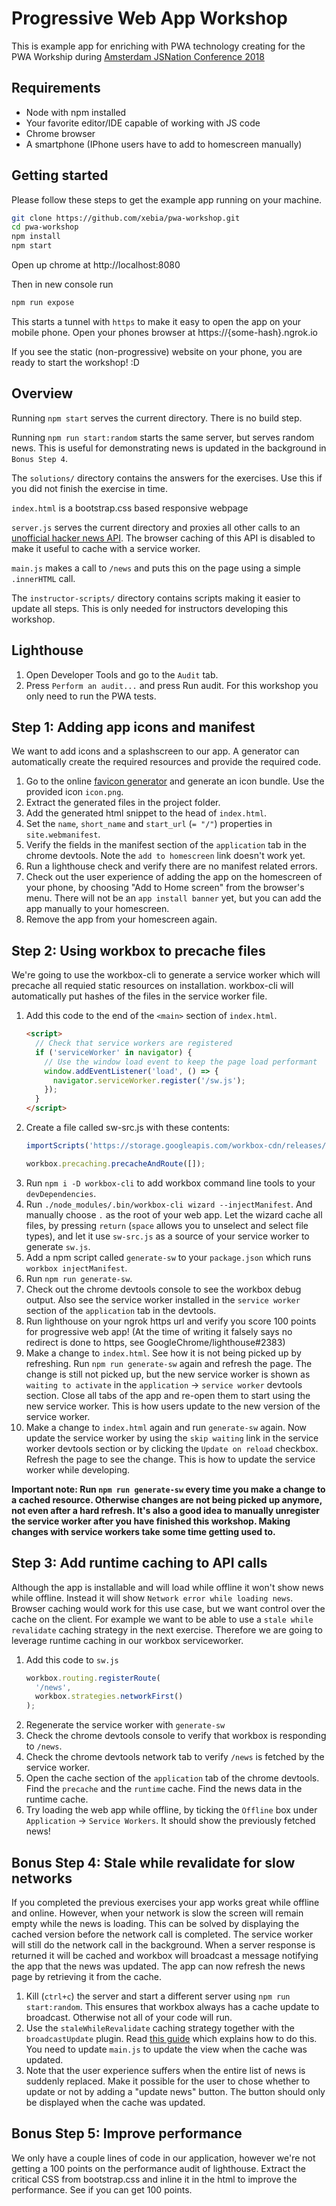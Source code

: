 # Progressive Web App Workshop
This is example app for enriching with PWA technology creating for the PWA Workship during 
[Amsterdam JSNation Conference 2018](https://amsterdamjs.com/)

## Requirements
* Node with npm installed
* Your favorite editor/IDE capable of working with JS code
* Chrome browser
* A smartphone (IPhone users have to add to homescreen manually)

## Getting started
Please follow these steps to get the example app running on your machine.

```bash
git clone https://github.com/xebia/pwa-workshop.git
cd pwa-workshop
npm install
npm start
```
Open up chrome at http://localhost:8080

Then in new console run
```bash
npm run expose
```

This starts a tunnel with `https` to make it easy to open the app on your mobile phone. Open your phones browser at 
https://{some-hash}.ngrok.io

If you see the static (non-progressive) website on your phone, you are ready to start the workshop! :D

## Overview
Running `npm start` serves the current directory. There is no build step.

Running `npm run start:random` starts the same server, but serves random news. This is useful for demonstrating news is
updated in the background in `Bonus Step 4`.

The `solutions/` directory contains the answers for the exercises. Use this if you did not finish the exercise in 
time.

`index.html` is a bootstrap.css based responsive webpage

`server.js` serves the current directory and proxies all other calls to an 
[unofficial hacker news API](https://github.com/cheeaun/node-hnapi). The browser caching of this API is disabled to 
make it useful to cache with a service worker.

`main.js` makes a call to `/news` and puts this on the page using a simple `.innerHTML` call.

The `instructor-scripts/` directory contains scripts making it easier to update all steps. This is only needed for 
instructors developing this workshop.

## Lighthouse
1. Open Developer Tools and go to the `Audit` tab.
2. Press `Perform an audit...` and press Run audit. For this workshop you only need to run the PWA tests.

## Step 1: Adding app icons and manifest

We want to add icons and a splashscreen to our app. A generator can automatically create the required resources and 
provide the required code.

1. Go to the online [favicon generator](https://realfavicongenerator.net/) and generate an icon bundle. Use the 
provided icon `icon.png`.
2. Extract the generated files in the project folder.
3. Add the generated html snippet to the head of `index.html`.
4. Set the `name`, `short_name` and `start_url` (`= "/"`) properties in `site.webmanifest`.
5. Verify the fields in the manifest section of the `application` tab in the chrome devtools. Note the 
`add to homescreen` link doesn't work yet.
6. Run a lighthouse check and verify there are no manifest related errors.
7. Check out the user experience of adding the app on the homescreen of your phone, by choosing "Add to Home screen" 
from the browser's menu. There will not be an `app install banner` yet, but you can add the app manually to your 
homescreen.
8. Remove the app from your homescreen again.

## Step 2: Using workbox to precache files
We're going to use the workbox-cli to generate a service worker which will precache all requied static resources on 
installation. workbox-cli will automatically put hashes of the files in the service worker file.
1. Add this code to the end of the `<main>` section of `index.html`.
    ```html
    <script>
      // Check that service workers are registered
      if ('serviceWorker' in navigator) {
        // Use the window load event to keep the page load performant
        window.addEventListener('load', () => {
          navigator.serviceWorker.register('/sw.js');
        });
      }
    </script>
    ```
2. Create a file called sw-src.js with these contents:
    ```js
    importScripts('https://storage.googleapis.com/workbox-cdn/releases/3.2.0/workbox-sw.js');

    workbox.precaching.precacheAndRoute([]);
    ```
3. Run `npm i -D workbox-cli` to add workbox command line tools to your `devDependencies`.
4. Run `./node_modules/.bin/workbox-cli wizard --injectManifest`. And manually choose `.` as the root of your web app.
Let the wizard cache all files, by pressing `return` (`space` allows you to unselect and select file types), and let it 
use `sw-src.js` as a source of your service worker to generate `sw.js`.
5. Add a npm script called `generate-sw` to your `package.json` which runs `workbox injectManifest`.
6. Run `npm run generate-sw`.
7. Check out the chrome devtools console to see the workbox debug output. Also see the service worker installed in the 
`service worker` section of the `application` tab in the devtools.
8. Run lighthouse on your ngrok https url and verify you score 100 points for progressive web app! (At the time of 
writing it falsely says no redirect is done to https, see GoogleChrome/lighthouse#2383)
9. Make a change to `index.html`. See how it is not being picked up by refreshing. Run `npm run generate-sw` again and
  refresh the page. The change is still not picked up, but the new service worker is shown as `waiting to activate` in
the `application` -> `service worker` devtools section. Close all tabs of the app and re-open them to start using the
new service worker. This is how users update to the new version of the service worker.
10. Make a change to `index.html` again and run `generate-sw` again. Now update the service worker by using the 
`skip waiting` link in the service worker devtools section or by clicking the `Update on reload` checkbox. Refresh the 
page to see the change. This is how to update the service worker while developing.

**Important note: Run `npm run generate-sw` every time you make a change to a cached resource. Otherwise changes are not 
being picked up anymore, not even after a hard refresh. It's also a good idea to manually unregister the service worker 
after you have finished this workshop. Making changes with service workers take some time getting used to.**


## Step 3: Add runtime caching to API calls
Although the app is installable and will load while offline it won't show news while offline. Instead it will show 
`Network error while loading news`. Browser caching would work for this use case, but we want control over the cache on 
the client. For example we want to be able to use a `stale while revalidate` caching strategy in the next exercise.
Therefore we are going to leverage runtime caching in our workbox serviceworker.

1. Add this code to `sw.js`
    ```js
    workbox.routing.registerRoute(
      '/news',
      workbox.strategies.networkFirst()
    );
    ```
2. Regenerate the service worker with `generate-sw`
3. Check the chrome devtools console to verify that workbox is responding to `/news`.
4. Check the chrome devtools network tab to verify `/news` is fetched by the service worker.
5. Open the cache section of the `application` tab of the chrome devtools. Find the `precache` and the `runtime` cache.
Find the news data in the runtime cache.
6. Try loading the web app while offline, by ticking the `Offline` box under `Application` -> `Service Workers`. It 
should show the previously fetched news!


## Bonus Step 4: Stale while revalidate for slow networks
If you completed the previous exercises your app works great while offline and online. However, when your network is 
slow the screen will remain empty while the news is loading. This can be solved by displaying the cached version before 
the network call is completed. The service worker will still do the network call in the background. When a server 
response is returned it will be cached and workbox will broadcast a message notifying the app that the news was updated.
The app can now refresh the news page by retrieving it from the cache.

1. Kill (`ctrl+c`) the server and start a different server using `npm run start:random`. This ensures that workbox 
always has a cache update to broadcast. Otherwise not all of your code will run.
2. Use the `staleWhileRevalidate` caching strategy together with the `broadcastUpdate` plugin. Read 
[this guide](https://developers.google.com/web/tools/workbox/modules/workbox-broadcast-cache-update) which explains how
to do this. You need to update `main.js` to update the view when the cache was updated.
3. Note that the user experience suffers when the entire list of news is suddenly replaced. Make it possible for the
user to chose whether to update or not by adding a "update news" button. The button should only be displayed when the
cache was updated.

## Bonus Step 5: Improve performance
We only have a couple lines of code in our application, however we're not getting a 100 points on the performance audit
of lighthouse. Extract the critical CSS from bootstrap.css and inline it in the html to improve the performance. See if 
you can get 100 points.
